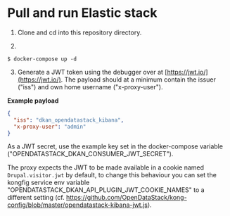 # Pull and run Elastic stack 
1. Clone and cd into this repository directory.

2.
```
$ docker-compose up -d
```

3. Generate a JWT token using the debugger over at
   [https://jwt.io/](https://jwt.io/). The payload should at a minimum contain
   the issuer ("iss") and own home username ("x-proxy-user").

**Example payload**
```json
{
  "iss": "dkan_opendatastack_kibana",
  "x-proxy-user": "admin"
}
```

As a JWT secret, use the example key set in the docker-compose variable ("OPENDATASTACK_DKAN_CONSUMER_JWT_SECRET").

The proxy expects the JWT to be made available in a cookie named
`Drupal.visitor.jwt` by default, to change this behaviour you can set the
kongfig service env variable "OPENDATASTACK_DKAN_API_PLUGIN_JWT_COOKIE_NAMES"
to a different setting (cf.
https://github.com/OpenDataStack/kong-config/blob/master/opendatastack-kibana-jwt.js).
